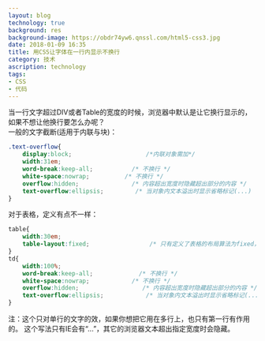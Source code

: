 ```yaml
---
layout: blog
technology: true
background: res
background-image: https://obdr74yw6.qnssl.com/html5-css3.jpg
date: 2018-01-09 16:35
title: 用CSS让字体在一行内显示不换行
category: 技术
ascription: technology
tags:
- CSS
- 代码
---
```


当一行文字超过DIV或者Table的宽度的时候，浏览器中默认是让它换行显示的，如果不想让他换行要怎么办呢？  
一般的文字截断(适用于内联与块)：  

```css
.text-overflow{
	display:block;                     /*内联对象需加*/
	width:31em;
	word-break:keep-all;           /* 不换行 */
	white-space:nowrap;          /* 不换行 */
	overflow:hidden;               /* 内容超出宽度时隐藏超出部分的内容 */
	text-overflow:ellipsis;         /* 当对象内文本溢出时显示省略标记(...) ；需与overflow:hidden;一起使用。*/
}
```

对于表格，定义有点不一样：  

```css
table{
	width:30em;
	table-layout:fixed;                 /* 只有定义了表格的布局算法为fixed，下面td的定义才能起作用。 */
}
td{
	width:100%;
	word-break:keep-all;             /* 不换行 */
	white-space:nowrap;            /* 不换行 */
	overflow:hidden;                  /* 内容超出宽度时隐藏超出部分的内容 */
	text-overflow:ellipsis;            /* 当对象内文本溢出时显示省略标记(...) ；需与overflow:hidden;一起使用。*/
}
```

注：这个只对单行的文字的效，如果你想把它用在多行上，也只有第一行有作用的。 这个写法只有IE会有“...”，其它的浏览器文本超出指定宽度时会隐藏。